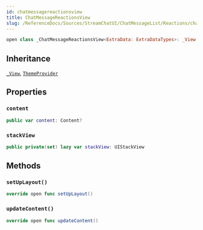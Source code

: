 ```yaml
---
id: chatmessagereactionsview 
title: ChatMessageReactionsView
slug: /ReferenceDocs/Sources/StreamChatUI/ChatMessageList/Reactions/chatmessagereactionsview
---
```


``` swift
open class _ChatMessageReactionsView<ExtraData: ExtraDataTypes>: _View, ThemeProvider 
```

## Inheritance

[`_View`](../../CommonViews/_View), [`ThemeProvider`](../../Utils/ThemeProvider)

## Properties

### `content`

``` swift
public var content: Content? 
```

### `stackView`

``` swift
public private(set) lazy var stackView: UIStackView 
```

## Methods

### `setUpLayout()`

``` swift
override open func setUpLayout() 
```

### `updateContent()`

``` swift
override open func updateContent() 
```
